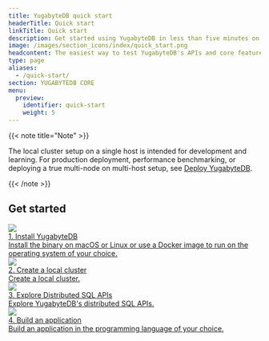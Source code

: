 ```yaml
---
title: YugabyteDB quick start
headerTitle: Quick start
linkTitle: Quick start
description: Get started using YugabyteDB in less than five minutes on macOS, Linux, Docker, and Kubernetes (Minikube).
image: /images/section_icons/index/quick_start.png
headcontent: The easiest way to test YugabyteDB's APIs and core features is to create a local cluster on a single host.
type: page
aliases:
  - /quick-start/
section: YUGABYTEDB CORE
menu:
  preview:
    identifier: quick-start
    weight: 5
---
```


{{< note title="Note" >}}

The local cluster setup on a single host is intended for development and learning. For production deployment, performance benchmarking, or deploying a true multi-node on multi-host setup, see [Deploy YugabyteDB](../../../deploy/).

{{< /note >}}

## Get started

<div class="row">
  <div class="col-12 col-md-6 col-lg-12 col-xl-6">
    <a class="section-link icon-offset" href="install/">
      <div class="head">
        <img class="icon" src="/images/section_icons/quick_start/install.png" aria-hidden="true" />
        <div class="title">1. Install YugabyteDB</div>
      </div>
      <div class="body">
        Install the binary on macOS or Linux or use a Docker image to run on the operating system of your choice.
      </div>
    </a>
  </div>

  <div class="col-12 col-md-6 col-lg-12 col-xl-6">
    <a class="section-link icon-offset" href="create-local-cluster/">
      <div class="head">
        <img class="icon" src="/images/section_icons/quick_start/create_cluster.png" aria-hidden="true" />
        <div class="title">2. Create a local cluster</div>
      </div>
      <div class="body">
        Create a local cluster.
      </div>
    </a>
  </div>

  <div class="col-12 col-md-6 col-lg-12 col-xl-6">
    <a class="section-link icon-offset" href="explore/">
      <div class="head">
        <img class="icon" src="/images/section_icons/quick_start/explore_ysql.png" aria-hidden="true" />
        <div class="title">3. Explore Distributed SQL APIs</div>
      </div>
      <div class="body">
        Explore YugabyteDB's distributed SQL APIs.
      </div>
    </a>
  </div>

  <div class="col-12 col-md-6 col-lg-12 col-xl-6">
    <a class="section-link icon-offset" href="build-apps/">
      <div class="head">
        <img class="icon" src="/images/section_icons/develop/api-icon.png" aria-hidden="true" />
        <div class="title">4. Build an application</div>
      </div>
      <div class="body">
        Build an application in the programming language of your choice.
      </div>
    </a>
  </div>
</div>
